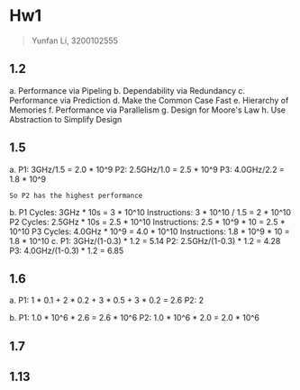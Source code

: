 # Hw1
> Yunfan Li, 3200102555

## 1.2

a. Performance via Pipeling
b. Dependability via Redundancy
c. Performance via Prediction
d. Make the Common Case Fast
e. Hierarchy of Memories
f. Performance via Parallelism
g. Design for Moore's Law
h. Use Abstraction to Simplify Design

## 1.5

a.  P1: 3GHz/1.5 = 2.0 * 10^9
    P2: 2.5GHz/1.0 = 2.5 * 10^9
    P3: 4.0GHz/2.2 = 1.8 * 10^9

    So P2 has the highest performance

b.  P1  Cycles: 3GHz * 10s = 3 * 10^10
        Instructions: 3 * 10^10 / 1.5 = 2 * 10^10
    P2  Cycles: 2.5GHz * 10s = 2.5 * 10^10
        Instructions: 2.5 * 10^9 * 10 = 2.5 * 10^10
    P3  Cycles: 4.0GHz * 10^9 = 4.0 * 10^10
        Instructions: 1.8 * 10^9 * 10 = 1.8 * 10^10
c.  P1: 3GHz/(1-0.3) * 1.2 = 5.14
    P2: 2.5GHz/(1-0.3) * 1.2 = 4.28
    P3: 4.0GHz/(1-0.3) * 1.2 = 6.85

## 1.6

a.  P1: 1 * 0.1 + 2 * 0.2 + 3 * 0.5 + 3 * 0.2 = 2.6
    P2: 2

b.  P1: 1.0 * 10^6 * 2.6 = 2.6 * 10^6
    P2: 1.0 * 10^6 * 2.0 = 2.0 * 10^6

## 1.7



## 1.13
